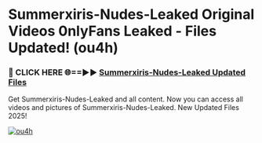 # Summerxiris-Nudes-Leaked Original Videos 0nlyFans Leaked - Files Updated! (ou4h)

<h3>🔴 CLICK HERE 🌐==►► <a href="https://tinyurl.com/52m3yx9h" rel="nofollow">Summerxiris-Nudes-Leaked Updated Files</a></h3>

Get Summerxiris-Nudes-Leaked and all content. Now you can access all videos and pictures of Summerxiris-Nudes-Leaked. New Updated Files 2025!

[![ou4h](https://i.imgur.com/TnHtlc8.gif)](https://tinyurl.com/52m3yx9h)
